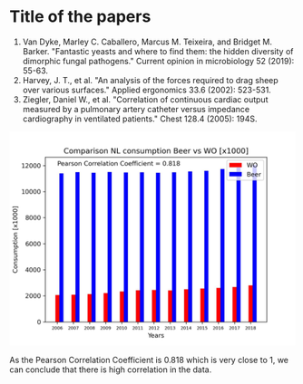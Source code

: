 # Title of the papers

1. Van Dyke, Marley C. Caballero, Marcus M. Teixeira, and Bridget M. Barker. "Fantastic yeasts and where to find them: the hidden diversity of dimorphic fungal pathogens." Current opinion in microbiology 52 (2019): 55-63.
2. Harvey, J. T., et al. "An analysis of the forces required to drag sheep over various surfaces." Applied ergonomics 33.6 (2002): 523-531.
3. Ziegler, Daniel W., et al. "Correlation of continuous cardiac output measured by a pulmonary artery catheter versus impedance cardiography in ventilated patients." Chest 128.4 (2005): 194S.

![Alt text](https://github.com/RaviSha-144/ASCS_Assignment_Kaushik_Ravi_Sharma_14332744/blob/main/Image_test.jpg "a title")

As the Pearson Correlation Coefficient is 0.818 which is very close to 1, we can conclude that there is high correlation in the data.

